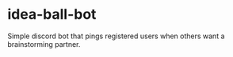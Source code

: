 # idea-ball-bot
Simple discord bot that pings registered users when others want a brainstorming partner.
